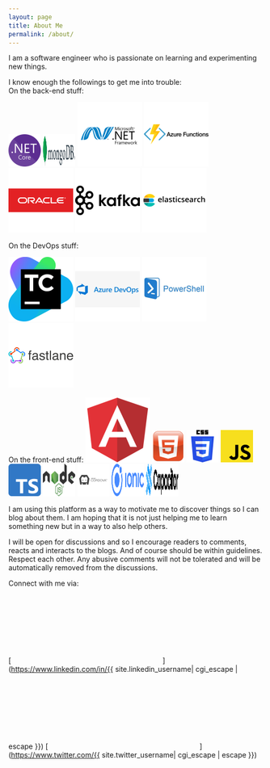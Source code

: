 ```yaml
---
layout: page
title: About Me
permalink: /about/
---
```


I am a software engineer who is passionate on learning and experimenting new things.

I know enough the followings to get me into trouble:  
On the back-end stuff:  

<img src="/assets/images/netcore.svg" height="64px" width="64px" alt="netcore">
<img src="/assets/images/mongodb.svg" height="64px" width="64px" alt="mongodb">
<img src="/assets/images/netframework.svg">
<img src="/assets/images/azure-function.svg">
<img src="/assets/images/oracle.svg">
<img src="/assets/images/kafka.svg">
<img src="/assets/images/elasticsearch.svg">

On the DevOps stuff:  

<img src="/assets/images/teamcity.svg">
<img src="/assets/images/azure-devops.svg">
<img src="/assets/images/powershell.svg">
<img src="/assets/images/fastlane.svg">
<br>
<br>
On the front-end stuff:  

<img src="/assets/images/angular.svg">
<img src="/assets/images/html5.svg" height="64px" width="64px" alt="html5">
<img src="/assets/images/css.svg" height="64px" width="64px" alt="css">
<img src="/assets/images/javascript.svg" height="64px" width="64px" alt="js">
<img src="/assets/images/typescript.svg" height="64px" width="64px" alt="ts">
<img src="/assets/images/nodejs.svg" height="64px" width="64px" alt="nodejs">
<img src="/assets/images/cordova.svg" height="64px" width="64px" alt="cordova">
<img src="/assets/images/ionic.svg" height="64px" width="64px" alt="ionic">
<img src="/assets/images/capacitorjs.svg" height="64px" width="64px" alt="capacitorjs">
<br>

I am using this platform as a way to motivate me to discover things so I can blog about them.
I am hoping that it is not just helping me to learn something new but in a way to also help others.

I will be open for discussions and so I encourage readers to comments, reacts and interacts to the blogs.
And of course should be within guidelines. Respect each other. Any abusive comments will not be tolerated and will be automatically removed from the discussions.

Connect with me via:  
[<svg class="svg-icon"><use xlink:href="{{ '/assets/minima-social-icons.svg#linkedin' | relative_url }}"></use></svg>](https://www.linkedin.com/in/{{ site.linkedin_username| cgi_escape | escape }})
[<svg class="svg-icon"><use xlink:href="{{ '/assets/minima-social-icons.svg#twitter' | relative_url }}"></use></svg>](https://www.twitter.com/{{ site.twitter_username| cgi_escape | escape }})
